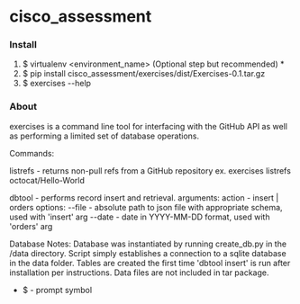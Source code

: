 # cisco_assessment

### Install
1. $ virtualenv <environment_name> (Optional step but recommended) *
2. $ pip install cisco_assessment/exercises/dist/Exercises-0.1.tar.gz
3. $ exercises --help

### About
exercises is a command line tool for interfacing with the GitHub 
API as well as performing a limited set of database operations.

Commands:

listrefs - returns non-pull refs from a GitHub repository
ex. exercises listrefs octocat/Hello-World

dbtool - performs record insert and retrieval.
arguments: action - insert | orders
options: --file - absolute path to json file with appropriate schema, used with 'insert' arg
	 --date - date in YYYY-MM-DD format, used with 'orders' arg

Database Notes:
Database was instantiated by running create_db.py in the /data directory.  Script simply establishes
a connection to a sqlite database in the data folder. Tables are created the first time 'dbtool insert' 
is run after installation per instructions. Data files are not included in tar package.


* $ - prompt symbol
